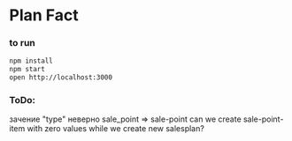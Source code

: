 # Plan Fact

### to run

```bash
npm install
npm start
open http://localhost:3000
```

### ToDo:
зачение "type" неверно sale_point => sale-point
can we create sale-point-item with zero values while we create new salesplan?